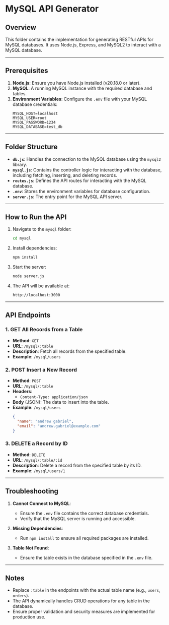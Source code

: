 # MySQL API Generator

## Overview
This folder contains the implementation for generating RESTful APIs for MySQL databases. It uses Node.js, Express, and MySQL2 to interact with a MySQL database.

---

## Prerequisites
1. **Node.js**: Ensure you have Node.js installed (v20.18.0 or later).
2. **MySQL**: A running MySQL instance with the required database and tables.
3. **Environment Variables**: Configure the `.env` file with your MySQL database credentials:
   ```properties
   MYSQL_HOST=localhost
   MYSQL_USER=root
   MYSQL_PASSWORD=1234
   MYSQL_DATABASE=test_db
   ```

---

## Folder Structure
- **`db.js`**: Handles the connection to the MySQL database using the `mysql2` library.
- **`mysql.js`**: Contains the controller logic for interacting with the database, including fetching, inserting, and deleting records.
- **`routes.js`**: Defines the API routes for interacting with the MySQL database.
- **`.env`**: Stores the environment variables for database configuration.
- **`server.js`**: The entry point for the MySQL API server.

---

## How to Run the API
1. Navigate to the `mysql` folder:
   ```bash
   cd mysql
   ```

2. Install dependencies:
   ```bash
   npm install
   ```

3. Start the server:
   ```bash
   node server.js
   ```

4. The API will be available at:
   ```plaintext
   http://localhost:3000
   ```

---

## API Endpoints

### **1. GET All Records from a Table**
- **Method**: `GET`
- **URL**: `/mysql/:table`
- **Description**: Fetch all records from the specified table.
- **Example**: `/mysql/users`

### **2. POST Insert a New Record**
- **Method**: `POST`
- **URL**: `/mysql/:table`
- **Headers**:
  - `Content-Type: application/json`
- **Body** (JSON): The data to insert into the table.
- **Example**: `/mysql/users`
  ```json
  {
    "name": "andrew gabriel",
    "email": "andrew.gabriel@example.com"
  }
  ```

### **3. DELETE a Record by ID**
- **Method**: `DELETE`
- **URL**: `/mysql/:table/:id`
- **Description**: Delete a record from the specified table by its ID.
- **Example**: `/mysql/users/1`

---

## Troubleshooting
1. **Cannot Connect to MySQL**:
   - Ensure the `.env` file contains the correct database credentials.
   - Verify that the MySQL server is running and accessible.

2. **Missing Dependencies**:
   - Run `npm install` to ensure all required packages are installed.

3. **Table Not Found**:
   - Ensure the table exists in the database specified in the `.env` file.

---

## Notes
- Replace `:table` in the endpoints with the actual table name (e.g., `users`, `orders`).
- The API dynamically handles CRUD operations for any table in the database.
- Ensure proper validation and security measures are implemented for production use.